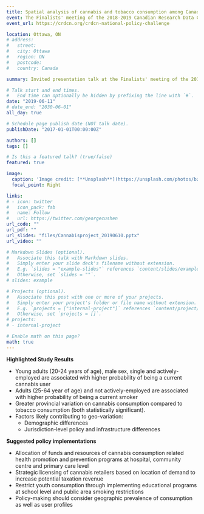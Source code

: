 ```yaml
---
title: Spatial analysis of cannabis and tobacco consumption among Canadian youth and adults
event: The Finalists' meeting of the 2018-2019 Canadian Research Data Centre Network National Policy Challenge
event_url: https://crdcn.org/crdcn-national-policy-challenge

location: Ottawa, ON
# address:
#   street: 
#   city: Ottawa
#   region: ON
#   postcode: 
#   country: Canada

summary: Invited presentation talk at the Finalists' meeting of the 2018-2019 Canadian Research Data Centre Network National Policy Challenge at Statistics Canada on June 11, 2019. 

# Talk start and end times.
#   End time can optionally be hidden by prefixing the line with `#`.
date: "2019-06-11"
# date_end: "2030-06-01"
all_day: true

# Schedule page publish date (NOT talk date).
publishDate: "2017-01-01T00:00:00Z"

authors: []
tags: []

# Is this a featured talk? (true/false)
featured: true

image:
  caption: 'Image credit: [**Unsplash**](https://unsplash.com/photos/bzdhc5b3Bxs)'
  focal_point: Right

links:
# - icon: twitter
#   icon_pack: fab
#   name: Follow
#   url: https://twitter.com/georgecushen
url_code: ""
url_pdf: ""
url_slides: "files/Cannabisproject_20190610.pptx"
url_video: ""

# Markdown Slides (optional).
#   Associate this talk with Markdown slides.
#   Simply enter your slide deck's filename without extension.
#   E.g. `slides = "example-slides"` references `content/slides/example-slides.md`.
#   Otherwise, set `slides = ""`.
# slides: example

# Projects (optional).
#   Associate this post with one or more of your projects.
#   Simply enter your project's folder or file name without extension.
#   E.g. `projects = ["internal-project"]` references `content/project/deep-learning/index.md`.
#   Otherwise, set `projects = []`.
# projects:
# - internal-project

# Enable math on this page?
math: true
---
```


**Highlighted Study Results**
- Young adults (20-24 years of age), male sex, single and actively-employed are associated with higher probability of being a current cannabis user
- Adults (25-64 year of age) and not actively-employed are associated with higher probability of being a current smoker
- Greater provincial variation on cannabis consumption compared to tobacco consumption (both statistically significant).
- Factors likely contributing to geo-variation:
    - Demographic differences
    - Jurisdiction-level policy and infrastructure differences

**Suggested policy implementations**
- Allocation of funds and resources of cannabis consumption related health promotion and prevention programs at hospital, community centre and primary care level
- Strategic licensing of cannabis retailers based on location of demand to increase potential taxation revenue
- Restrict youth consumption through implementing educational programs at school level and public area smoking restrictions
- Policy-making should consider geographic prevalence of consumption as well as user profiles



